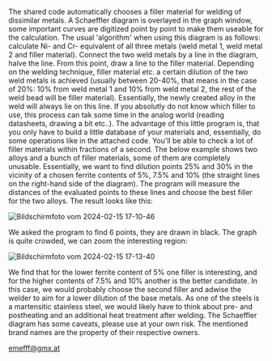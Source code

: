 The shared code automatically chooses a filler material for welding of dissimilar metals. A Schaeffler diagram is overlayed in the graph window, some important curves are digitized point by point to make them useable for the calculation. 
The usual 'algorithm' when using this diagram is as follows: calculate Ni- and Cr- equivalent of all three metals (weld metal 1, weld metal 2 and filler material). Connect the two weld metals by a line in the diagram, halve the line. From this point,
draw a line to the filler material. Depending on the welding technique, filler material etc. a certain dilution of the two weld metals is achieved (usually between 20-40%, that means in the case of 20%: 10% from weld metal 1 and 10% from weld metal 2,
the rest of the weld bead will be filler material). Essentially, the newly created alloy in the weld will always lie on this line. If you absolutly do not know which filler to use, this process can tak some time in the analog world (reading datasheets,
drawing a bit etc..). 
The advantage of this little program is, that you only have to build a little database of your materials and, essentially, do some operations like in the attached code. You'll be able to check a lot of filler materials within fractions of a second.
The below example shows two alloys and a bunch of filler materials, some of them are completely unusable. Essentially, we want to find dilution points 25% and 30% in the vicinity of a chosen ferrite contents of 5%, 7.5% and 10% (the straight lines on the right-hand side of the diagram). The program will measure the distances of the evaluated points to these lines and choose the best filler for the two alloys. The result looks like this:

![Bildschirmfoto vom 2024-02-15 17-10-46](https://github.com/emefff/Finding-Filler-Material-for-Welding-Dissimilar-Alloys/assets/89903493/93fd2805-a959-4902-90b5-996d20296bb5)

We asked the program to find 6 points, they are drawn in black. The graph is quite crowded, we can zoom the interesting region:

![Bildschirmfoto vom 2024-02-15 17-13-40](https://github.com/emefff/Finding-Filler-Material-for-Welding-Dissimilar-Alloys/assets/89903493/2002fd65-0d57-4462-8a3a-ed60dfda26cb)


We find that for the lower ferrite content of 5% one filler is interesting, and for the higher contents of 7.5% and 10% another is the better candidate. In this case, we would probably choose the second filler and adwise the welder to aim for
a lower dilution of the base metals. As one of the steels is a martensitic stainless steel, we would likely have to think about pre- and postheating and an additional heat treatment after welding. 
The Schaeffler diagram has some caveats, please use at your own risk. The mentioned brand names are the property of their respective owners.

emefff@gmx.at

